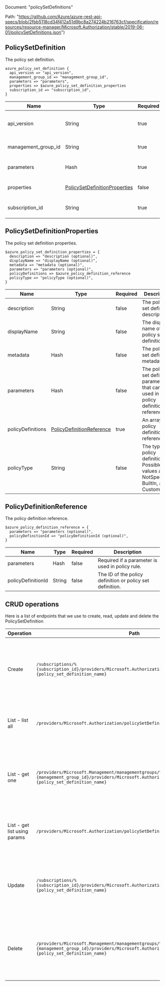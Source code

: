 Document: "policySetDefinitions"


Path: "https://github.com/Azure/azure-rest-api-specs/blob/2fbb5118cd34f412a51d9bc8a274224b216763cf/specification/resources/resource-manager/Microsoft.Authorization/stable/2019-06-01/policySetDefinitions.json")

## PolicySetDefinition

The policy set definition.

```puppet
azure_policy_set_definition {
  api_version => "api_version",
  management_group_id => "management_group_id",
  parameters => "parameters",
  properties => $azure_policy_set_definition_properties
  subscription_id => "subscription_id",
}
```

| Name        | Type           | Required       | Description       |
| ------------- | ------------- | ------------- | ------------- |
|api_version | String | true | The API version to use for the operation. |
|management_group_id | String | true | The ID of the management group. |
|parameters | Hash | true | The policy set definition properties. |
|properties | [PolicySetDefinitionProperties](#policysetdefinitionproperties) | false | The policy definition properties. |
|subscription_id | String | true | The ID of the target subscription. |
        
## PolicySetDefinitionProperties

The policy set definition properties.

```puppet
$azure_policy_set_definition_properties = {
  description => "description (optional)",
  displayName => "displayName (optional)",
  metadata => "metadata (optional)",
  parameters => "parameters (optional)",
  policyDefinitions => $azure_policy_definition_reference
  policyType => "policyType (optional)",
}
```

| Name        | Type           | Required       | Description       |
| ------------- | ------------- | ------------- | ------------- |
|description | String | false | The policy set definition description. |
|displayName | String | false | The display name of the policy set definition. |
|metadata | Hash | false | The policy set definition metadata. |
|parameters | Hash | false | The policy set definition parameters that can be used in policy definition references. |
|policyDefinitions | [PolicyDefinitionReference](#policydefinitionreference) | true | An array of policy definition references. |
|policyType | String | false | The type of policy definition. Possible values are NotSpecified, BuiltIn, and Custom. |
        
## PolicyDefinitionReference

The policy definition reference.

```puppet
$azure_policy_definition_reference = {
  parameters => "parameters (optional)",
  policyDefinitionId => "policyDefinitionId (optional)",
}
```

| Name        | Type           | Required       | Description       |
| ------------- | ------------- | ------------- | ------------- |
|parameters | Hash | false | Required if a parameter is used in policy rule. |
|policyDefinitionId | String | false | The ID of the policy definition or policy set definition. |



## CRUD operations

Here is a list of endpoints that we use to create, read, update and delete the PolicySetDefinition

| Operation | Path | Verb | Description | OperationID |
| ------------- | ------------- | ------------- | ------------- | ------------- |
|Create|`/subscriptions/%{subscription_id}/providers/Microsoft.Authorization/policySetDefinitions/%{policy_set_definition_name}`|Put|This operation creates or updates a policy set definition in the given subscription with the given name.|PolicySetDefinitions_CreateOrUpdate|
|List - list all|`/providers/Microsoft.Authorization/policySetDefinitions`|Get|This operation retrieves a list of all the built-in policy set definitions.|PolicySetDefinitions_ListBuiltIn|
|List - get one|`/providers/Microsoft.Management/managementgroups/%{management_group_id}/providers/Microsoft.Authorization/policySetDefinitions/%{policy_set_definition_name}`|Get|This operation retrieves the policy set definition in the given management group with the given name.|PolicySetDefinitions_GetAtManagementGroup|
|List - get list using params|`/providers/Microsoft.Authorization/policySetDefinitions`|Get|This operation retrieves a list of all the built-in policy set definitions.|PolicySetDefinitions_ListBuiltIn|
|Update|`/subscriptions/%{subscription_id}/providers/Microsoft.Authorization/policySetDefinitions/%{policy_set_definition_name}`|Put|This operation creates or updates a policy set definition in the given subscription with the given name.|PolicySetDefinitions_CreateOrUpdate|
|Delete|`/providers/Microsoft.Management/managementgroups/%{management_group_id}/providers/Microsoft.Authorization/policySetDefinitions/%{policy_set_definition_name}`|Delete|This operation deletes the policy set definition in the given management group with the given name.|PolicySetDefinitions_DeleteAtManagementGroup|

